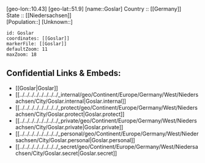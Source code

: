 ﻿---
location: [51.9,10.43] 
mapzoom: [7,12] 
mapmarker: city 
type: City
tags:
- geo/City


SpocWebEntityId: 30514
isDeleted: false
confidential: public

---
[geo-lon::10.43] 
[geo-lat::51.9] 
[name::Goslar] 
Country :: [[Germany]]  
State :: [[Niedersachsen]]  
[Population::] 
[Unknown::] 


```leaflet
id: Goslar
coordinates: [[Goslar]] 
markerFile: [[Goslar]] 
defaultZoom: 11 
maxZoom: 18
```


## Confidential Links & Embeds: 
- [[Goslar|Goslar]]  
- [[../../../../../../../../_internal/geo/Continent/Europe/Germany/West/Niedersachsen/City/Goslar.internal|Goslar.internal]] 
- [[../../../../../../../../_protect/geo/Continent/Europe/Germany/West/Niedersachsen/City/Goslar.protect|Goslar.protect]] 
- [[../../../../../../../../_private/geo/Continent/Europe/Germany/West/Niedersachsen/City/Goslar.private|Goslar.private]] 
- [[../../../../../../../../_personal/geo/Continent/Europe/Germany/West/Niedersachsen/City/Goslar.personal|Goslar.personal]] 
- [[../../../../../../../../_secret/geo/Continent/Europe/Germany/West/Niedersachsen/City/Goslar.secret|Goslar.secret]] 
